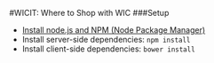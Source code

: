 #WICIT: Where to Shop with WIC
###Setup
  - [Install node.js and NPM (Node Package Manager)](http://blog.nodeknockout.com/post/65463770933/how-to-install-node-js-and-npm)
  - Install server-side dependencies: `npm install`
  - Install client-side dependencies: `bower install`